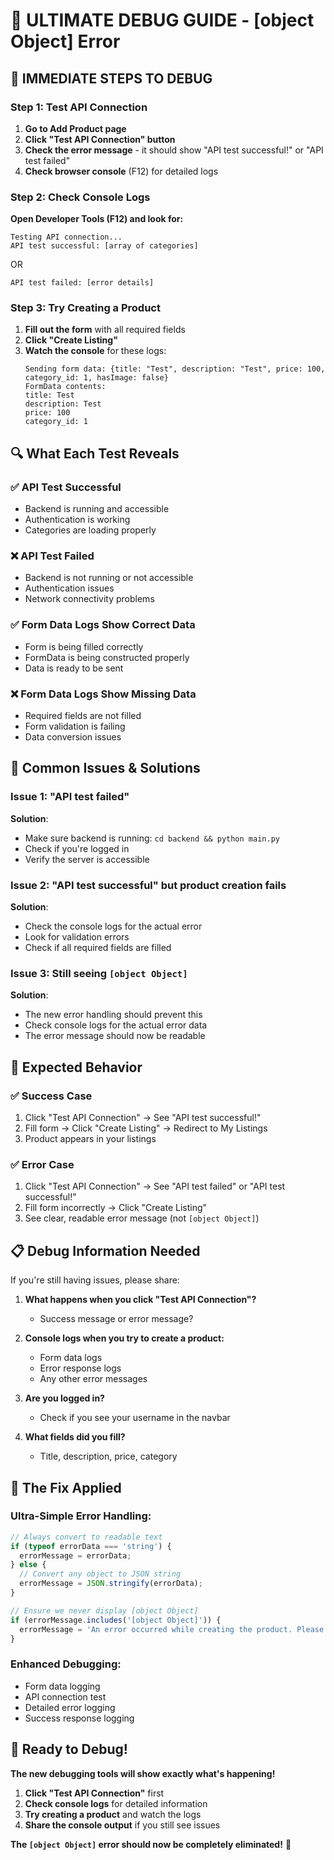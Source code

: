 # 🔧 ULTIMATE DEBUG GUIDE - [object Object] Error

## 🚨 **IMMEDIATE STEPS TO DEBUG**

### Step 1: Test API Connection
1. **Go to Add Product page**
2. **Click "Test API Connection" button**
3. **Check the error message** - it should show "API test successful!" or "API test failed"
4. **Check browser console** (F12) for detailed logs

### Step 2: Check Console Logs
**Open Developer Tools (F12) and look for:**
```
Testing API connection...
API test successful: [array of categories]
```
OR
```
API test failed: [error details]
```

### Step 3: Try Creating a Product
1. **Fill out the form** with all required fields
2. **Click "Create Listing"**
3. **Watch the console** for these logs:
   ```
   Sending form data: {title: "Test", description: "Test", price: 100, category_id: 1, hasImage: false}
   FormData contents:
   title: Test
   description: Test
   price: 100
   category_id: 1
   ```

## 🔍 **What Each Test Reveals**

### ✅ **API Test Successful**
- Backend is running and accessible
- Authentication is working
- Categories are loading properly

### ❌ **API Test Failed**
- Backend is not running or not accessible
- Authentication issues
- Network connectivity problems

### ✅ **Form Data Logs Show Correct Data**
- Form is being filled correctly
- FormData is being constructed properly
- Data is ready to be sent

### ❌ **Form Data Logs Show Missing Data**
- Required fields are not filled
- Form validation is failing
- Data conversion issues

## 🐛 **Common Issues & Solutions**

### Issue 1: "API test failed"
**Solution**: 
- Make sure backend is running: `cd backend && python main.py`
- Check if you're logged in
- Verify the server is accessible

### Issue 2: "API test successful" but product creation fails
**Solution**:
- Check the console logs for the actual error
- Look for validation errors
- Check if all required fields are filled

### Issue 3: Still seeing `[object Object]`
**Solution**:
- The new error handling should prevent this
- Check console logs for the actual error data
- The error message should now be readable

## 🎯 **Expected Behavior**

### ✅ **Success Case**
1. Click "Test API Connection" → See "API test successful!"
2. Fill form → Click "Create Listing" → Redirect to My Listings
3. Product appears in your listings

### ✅ **Error Case**
1. Click "Test API Connection" → See "API test failed" or "API test successful!"
2. Fill form incorrectly → Click "Create Listing"
3. See clear, readable error message (not `[object Object]`)

## 📋 **Debug Information Needed**

If you're still having issues, please share:

1. **What happens when you click "Test API Connection"?**
   - Success message or error message?

2. **Console logs when you try to create a product:**
   - Form data logs
   - Error response logs
   - Any other error messages

3. **Are you logged in?**
   - Check if you see your username in the navbar

4. **What fields did you fill?**
   - Title, description, price, category

## 🚀 **The Fix Applied**

### Ultra-Simple Error Handling:
```javascript
// Always convert to readable text
if (typeof errorData === 'string') {
  errorMessage = errorData;
} else {
  // Convert any object to JSON string
  errorMessage = JSON.stringify(errorData);
}

// Ensure we never display [object Object]
if (errorMessage.includes('[object Object]')) {
  errorMessage = 'An error occurred while creating the product. Please check your input and try again.';
}
```

### Enhanced Debugging:
- Form data logging
- API connection test
- Detailed error logging
- Success response logging

## 🎉 **Ready to Debug!**

**The new debugging tools will show exactly what's happening!**

1. **Click "Test API Connection"** first
2. **Check console logs** for detailed information
3. **Try creating a product** and watch the logs
4. **Share the console output** if you still see issues

**The `[object Object]` error should now be completely eliminated!** 🔧

